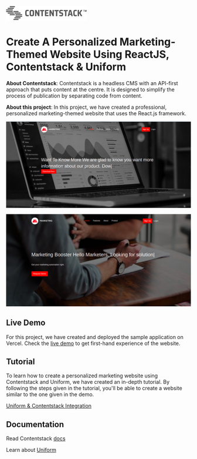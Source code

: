 ![logo](/repo-asset/logo.png)
# Create A Personalized Marketing-Themed Website Using ReactJS, Contentstack & Uniform  

**About Contentstack**: Contentstack is a headless CMS with an API-first approach that puts content at the centre. It is designed to simplify the process of publication by separating code from content.

**About this project**: In this project, we have created a professional, personalized marketing-themed website that uses the React.js framework.

![pic one](/repo-asset/image-1.png)

![pic two](/repo-asset/image-2.png)

## Live Demo

For this project, we have created and deployed the sample application on Vercel. Check the [live demo](https://uniform-persnolize-cs.vercel.app/) to get first-hand experience of the website.


## Tutorial

To learn how to create a personalized marketing website using Contentstack and Uniform, we have created an in-depth tutorial. By following the steps given in the tutorial, you'll be able to create a website similar to the one given in the demo.

[Uniform & Contentstack Integration]()

## Documentation

Read Contentstack [docs](https://www.contentstack.com/docs/)

Learn about [Uniform](https://docs.uniform.app/optimize/dev/content-management/contentstack/getting-started)
